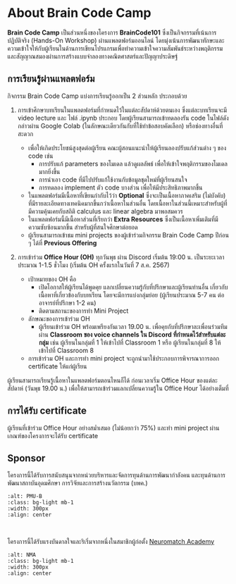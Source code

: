 # About Brain Code Camp

**Brain Code Camp** เป็นส่วนหนึ่งของโครงการ **BrainCode101** ซึ่งเป็นกิจกรรมที่เน้นการปฏิบัติจริง (Hands-On Workshop) ผ่านแพลตฟอร์มออนไลน์ โดยมุ่งเน้นการพัฒนาทักษะและความเข้าใจให้กับผู้เรียนในด้านการเขียนโปรแกรมเพื่อทำความเข้าใจความสัมพันธ์ระหว่างพฤติกรรมและสัญญาณสมองผ่านการสร้างแบบจำลองทางคณิตศาสตร์และปัญญาประดิษฐ์

## การเรียนรู้ผ่านแพลตฟอร์ม

กิจกรรม Brain Code Camp แบ่งการเรียนรู้ออกเป็น 2 ส่วนหลัก ประกอบด้วย

1. การเข้าศึกษาบทเรียนในแพลตฟอร์มที่กำหนดไว้ในแต่ละสัปดาห์ด้วยตนเอง ซึ่งแต่ละบทเรียนจะมี video lecture และ ไฟล์ .ipynb ประกอบ โดยผู้เรียนสามารถเข้าทดลองรัน code ในไฟล์ดังกล่าวผ่าน Google Colab (ในลักษณะเดียวกันกับที่ใช้ทำข้อสอบคัดเลือก) หรือช่องทางอื่นที่สะดวก

   - เพื่อให้เกิดประโยชน์สูงสุดต่อผู้เรียน คณะผู้สอนแนะนำให้ผู้เรียนลองปรับแก้ส่วนต่าง ๆ ของ code เช่น
     - การปรับแก้ parameters ของโมเดล แล้วดูผลลัพธ์ เพื่อให้เข้าใจพฤติกรรมของโมเดลมากยิ่งขึ้น
     - การนำเอา code ที่มีไปปรับแก้ใช้งานกับข้อมูลชุดใหม่ที่ผู้เรียนสนใจ
     - การทดลอง implement ตัว code บางส่วน เพื่อให้มีประสิทธิภาพมากขึ้น
   - ในแพลตฟอร์มมีเนื้อหาที่เขียนกำกับไว้ว่า **Optional** ซึ่งจะเป็นเนื้อหาภาคเสริม (ไม่บังคับ) ที่มีรายละเอียดทางเทคนิคมากขึ้นกว่าเนื้อหาในส่วนอื่น โดยเนื้อหาในส่วนนี้เหมาะสำหรับผู้ที่มีความคุ้นเคยกับสถิติ calculus และ linear algebra มาพอสมควร
   - ในแพลตฟอร์มนี้มีเนื้อหาส่วนที่เรียกว่า **Extra Resources** ซึ่งเป็นเนื้อหาเพิ่มเติมที่มีความซับซ้อนมากขึ้น สำหรับผู้ที่สนใจศึกษาต่อยอด
   - ผู้เรียนสามารถเข้าชม mini projects ของผู้เข้าร่วมกิจกรรม Brain Code Camp ปีก่อน ๆ ได้ที่ **Previous Offering**

2. การเข้าร่วม **Office Hour (OH)** ทุกวันพุธ ผ่าน Discord เริ่มต้น 19:00 น. เป็นระยะเวลาประมาณ 1-1.5 ชั่วโมง (เริ่มต้น OH ครั้งแรกในวันที่ 7 ส.ค. 2567)
   - เป้าหมายของ OH คือ
     - เปิดโอกาสให้ผู้เรียนได้พูดคุย แลกเปลี่ยนความรู้กับที่ปรึกษาและผู้เรียนท่านอื่น เกี่ยวกับเนื้อหาที่เกี่ยวข้องกับบทเรียน โดยจะมีการแบ่งกลุ่มย่อย (ผู้เรียนประมาณ 5-7 คน ต่ออาจารย์ที่ปรึกษา 1-2 คน)
     - ติดตามสถานะของการทำ Mini Project
   - ลักษณะของการเข้าร่วม OH
     - ผู้เรียนเข้าร่วม​ OH พร้อมเพรียงกันเวลา 19.00 น. เพื่อคุยกับที่ปรึกษาละเพื่อนร่วมทีม ผ่าน **Classroom ของ voice channels ใน Discord ที่กำหนดไว้สำหรับแต่ละกลุ่ม** เช่น ผู้เรียนในกลุ่มที่ 1 ให้เข้าไปที่ Classroom 1 หรือ ผู้เรียนในกลุ่มที่ 8 ให้เข้าไปที่ Classroom 8
   - การเข้าร่วม OH และการทำ mini project จะถูกนำมาใช้ประกอบการพิจารณาการออก certificate ให้แก่ผู้เรียน

ผู้เรียนสามารถเรียนรู้เนื้อหาในแพลตฟอร์มตอนไหนก็ได้ ก่อนเวลาเริ่ม Office Hour ของแต่ละสัปดาห์ (วันพุธ 19.00 น.) เพื่อให้สามารถเข้าร่วมแลกเปลี่ยนความรู้ใน Office Hour ได้อย่างเต็มที่

## การได้รับ certificate

ผู้เรียนที่เข้าร่วม Office Hour อย่างสม่ำเสมอ (ไม่น้อยกว่า 75%) และทำ mini project ผ่านเกณฑ์ของโครงการจะได้รับ certificate

## Sponsor

โครงการนี้ได้รับการสนับสนุนจากหน่วยบริหารและจัดการทุนด้านการพัฒนากำลังคน และทุนด้านการพัฒนาสถาบันอุดมศึกษา การวิจัยและการสร้างนวัตกรรม (บพค.)

```{image} assets/img-general/pmub.png
:alt: PMU-B
:class: bg-light mb-1
:width: 300px
:align: center
```

<br>

โครงการนี้ได้รับแรงบันดาลใจและริเริ่มจากหนึ่งในสมาชิกผู้ก่อตั้ง [Neuromatch Academy](https://compneuro.neuromatch.io/)

```{image} assets/img-general/nma-logo-square-4xp.png
:alt: NMA
:class: bg-light mb-1
:width: 300px
:align: center
```
